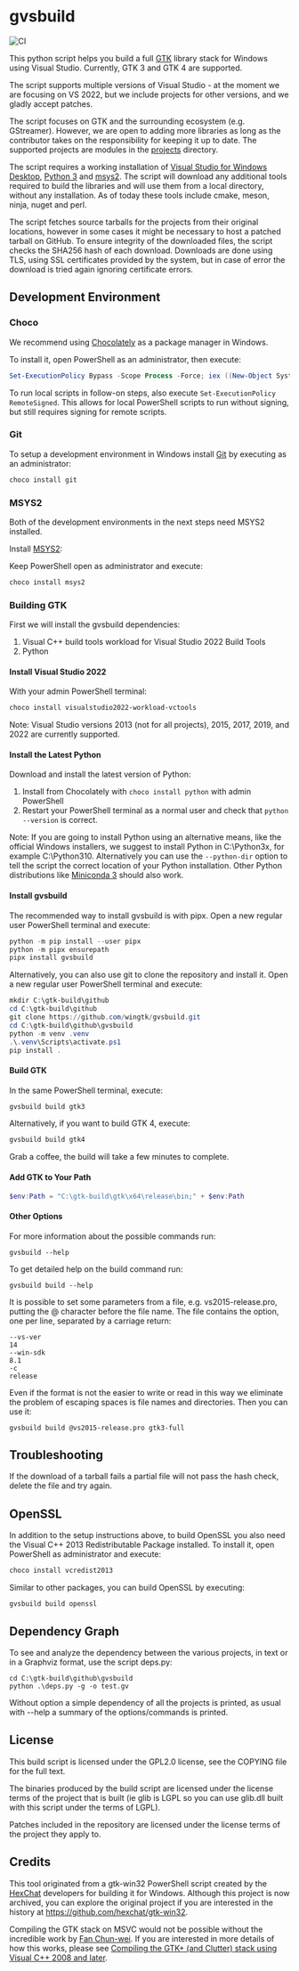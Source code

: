 # gvsbuild

![CI](https://github.com/wingtk/gvsbuild/workflows/CI/badge.svg)

This python script helps you build a full [GTK](https://www.gtk.org/) library
stack for Windows using Visual Studio. Currently, GTK 3 and GTK 4 are supported.

The script supports multiple versions of Visual Studio - at the moment we are
focusing on VS 2022, but we include projects for other versions, and we gladly
accept patches.

The script focuses on GTK and the surrounding ecosystem (e.g. GStreamer).
However, we are open to adding more libraries as long as the contributor takes
on the responsibility for keeping it up to date. The supported projects are
modules in the
[projects](https://github.com/wingtk/gvsbuild/blob/master/gvsbuild/projects)
directory.

The script requires a working installation of [Visual Studio for Windows
Desktop](http://www.visualstudio.com), [Python 3](https://www.python.org) and
[msys2](https://msys2.github.io). The script will download any additional tools
required to build the libraries and will use them from a local directory,
without any installation. As of today these tools include cmake, meson, ninja,
nuget and perl.

The script fetches source tarballs for the projects from their original
locations, however in some cases it might be necessary to host a patched tarball
on GitHub. To ensure integrity of the downloaded files, the script checks the
SHA256 hash of each download. Downloads are done using TLS, using SSL
certificates provided by the system, but in case of error the download is tried
again ignoring certificate errors.

## Development Environment

### Choco
We recommend using [Chocolately](https://chocolatey.org/) as a package manager
in Windows.

To install it, open PowerShell as an administrator, then execute:

```PowerShell
Set-ExecutionPolicy Bypass -Scope Process -Force; iex ((New-Object System.Net.WebClient).DownloadString('https://community.chocolatey.org/install.ps1'))
```
To run local scripts in follow-on steps, also execute
`Set-ExecutionPolicy RemoteSigned`. This allows for local PowerShell scripts
to run without signing, but still requires signing for remote scripts.

### Git
To setup a development environment in Windows install
[Git](https://gitforwindows.org) by executing as an administrator:

```PowerShell
choco install git
```

### MSYS2
Both of the development environments in the next steps need MSYS2 installed.

Install [MSYS2](http://www.msys2.org/):

Keep PowerShell open as administrator and execute:
```PowerShell
choco install msys2
```

### Building GTK

First we will install the gvsbuild dependencies:
1. Visual C++ build tools workload for Visual Studio 2022 Build Tools
2. Python

#### Install Visual Studio 2022
With your admin PowerShell terminal:

```PowerShell
choco install visualstudio2022-workload-vctools
```

Note: Visual Studio versions 2013 (not for all projects), 2015, 2017, 2019, and 2022 are currently supported.

#### Install the Latest Python

Download and install the latest version of Python:

1. Install from Chocolately with `choco install python` with admin PowerShell
1. Restart your PowerShell terminal as a normal user and check that `python --version` is correct.

Note: If you are going to install Python using an alternative means, like the
official Windows installers, we suggest to install Python in C:\Python3x, for
example C:\Python310. Alternatively you can use the `--python-dir` option to
tell the script the correct location of your Python installation. Other Python
distributions like [Miniconda
3](https://repo.continuum.io/miniconda/Miniconda3-latest-Windows-x86_64.exe)
should also work.

#### Install gvsbuild
The recommended way to install gvsbuild is with pipx. Open a new regular user
PowerShell terminal and execute:

```PowerShell
python -m pip install --user pipx
python -m pipx ensurepath
pipx install gvsbuild
```

Alternatively, you can also use git to clone the repository and install it.
Open a new regular user PowerShell terminal and execute:

```PowerShell
mkdir C:\gtk-build\github
cd C:\gtk-build\github
git clone https://github.com/wingtk/gvsbuild.git
cd C:\gtk-build\github\gvsbuild
python -m venv .venv
.\.venv\Scripts\activate.ps1
pip install .
```

#### Build GTK

In the same PowerShell terminal, execute:

```PowerShell
gvsbuild build gtk3
```

Alternatively, if you want to build GTK 4, execute:
```PowerShell
gvsbuild build gtk4
```

Grab a coffee, the build will take a few minutes to complete.

#### Add GTK to Your Path

```PowerShell
$env:Path = "C:\gtk-build\gtk\x64\release\bin;" + $env:Path
```

#### Other Options

 For more information about the possible commands run:

 ```
 gvsbuild --help
 ```

 To get detailed help on the build command run:

 ```
 gvsbuild build --help
 ```

 It is possible to set some parameters from a file, e.g. vs2015-release.pro, putting
 the @ character before the file name. The file contains the option, one per
 line, separated by a carriage return:

 ```
 --vs-ver
 14
 --win-sdk
 8.1
 -c
 release
 ```

 Even if the format is not the easier to write or read in this way we eliminate
 the problem of escaping spaces is file names and directories. Then you can use
 it:

 ```
 gvsbuild build @vs2015-release.pro gtk3-full
 ```

## Troubleshooting

If the download of a tarball fails a partial file will not pass the hash check,
delete the file and try again.

## OpenSSL

In addition to the setup instructions above, to build OpenSSL you also need the
Visual C++ 2013 Redistributable Package installed. To install it, open PowerShell
as administrator and execute:

```PowerShell
choco install vcredist2013
```

Similar to other packages, you can build OpenSSL by executing:
```
gvsbuild build openssl
```

## Dependency Graph

To see and analyze the dependency between the various projects, in text or in a
Graphviz format, use the script deps.py:

 ```
 cd C:\gtk-build\github\gvsbuild
 python .\deps.py -g -o test.gv
 ```

Without option a simple dependency of all the projects is printed, as usual with
--help a summary of the options/commands is printed.

## License

This build script is licensed under the GPL2.0 license, see the COPYING file for
the full text.

The binaries produced by the build script are licensed under the license terms
of the project that is built (ie glib is LGPL so you can use glib.dll built
with this script under the terms of LGPL).

Patches included in the repository are licensed under the license terms of the
project they apply to.

## Credits

This tool originated from a gtk-win32 PowerShell script created by the
[HexChat](https://hexchat.github.io/) developers for building it for Windows.
Although this project is now archived, you can explore the original project if you
are interested in the history at https://github.com/hexchat/gtk-win32.

Compiling the GTK stack on MSVC would not be possible without the incredible
work by [Fan Chun-wei](https://github.com/fanc999). If you are interested in more
details of how this works, please see [Compiling the GTK+ (and Clutter) stack using
Visual C++ 2008 and
later](https://wiki.gnome.org/Projects/GTK/Win32/MSVCCompilationOfGTKStack).
